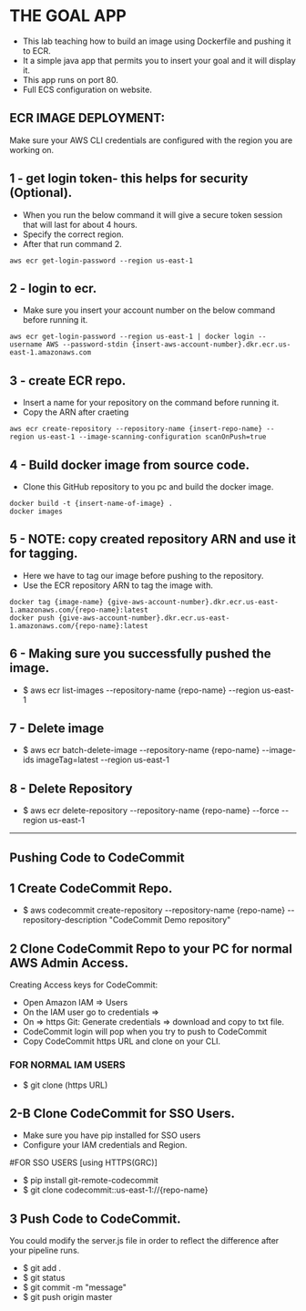 # THE GOAL APP
- This lab teaching how to build an image using Dockerfile and pushing it to ECR.
- It a simple java app that permits you to insert your goal and it will display it.
- This app runs on port 80.
- Full ECS configuration on website.

## ECR IMAGE DEPLOYMENT:
Make sure your AWS CLI credentials are configured with the region you are working on.

## 1 - get login token- this helps for security (Optional).
- When you run the below command it will give a secure token session that will last for about 4 hours.
- Specify the correct region.
- After that run command 2.
```
aws ecr get-login-password --region us-east-1
```

## 2 - login to ecr.
- Make sure you insert your account number on the below command before running it.
```
aws ecr get-login-password --region us-east-1 | docker login --username AWS --password-stdin {insert-aws-account-number}.dkr.ecr.us-east-1.amazonaws.com
```

## 3 - create ECR repo.
- Insert a name for your repository on the command before running it.
- Copy the ARN after craeting
```
aws ecr create-repository --repository-name {insert-repo-name} --region us-east-1 --image-scanning-configuration scanOnPush=true
```

## 4 - Build docker image from source code.
- Clone this GitHub repository to you pc and build the docker image.
```
docker build -t {insert-name-of-image} .
docker images
```

## 5 - NOTE: copy created repository ARN and use it for tagging.
- Here we have to tag our image before pushing to the repository.
- Use the ECR repository ARN to tag the image with.
```
docker tag {image-name} {give-aws-account-number}.dkr.ecr.us-east-1.amazonaws.com/{repo-name}:latest
docker push {give-aws-account-number}.dkr.ecr.us-east-1.amazonaws.com/{repo-name}:latest
```

## 6 - Making sure you successfully pushed the image.
- $ aws ecr list-images --repository-name {repo-name} --region us-east-1

## 7 - Delete image
- $ aws ecr batch-delete-image --repository-name {repo-name} --image-ids imageTag=latest --region us-east-1

## 8 - Delete Repository
- $ aws ecr delete-repository --repository-name {repo-name} --force --region us-east-1

*************************
## Pushing Code to CodeCommit

## 1 Create CodeCommit Repo.
- $ aws codecommit create-repository --repository-name {repo-name} --repository-description "CodeCommit Demo repository"

## 2 Clone CodeCommit Repo to your PC for normal AWS Admin Access.
Creating Access keys for CodeCommit:
- Open Amazon IAM => Users
- On the IAM user go to credentials =>
- On => https Git: Generate credentials => download and copy to txt file. 
- CodeCommit login will pop when you try to push to CodeCommit
- Copy CodeCommit https URL and clone on your CLI.

### FOR NORMAL IAM USERS 
- $ git clone (https URL)

## 2-B Clone CodeCommit for SSO Users.
- Make sure you have pip installed for SSO users 
- Configure your IAM credentials and Region.

#FOR SSO USERS [using HTTPS(GRC)] 
- $ pip install git-remote-codecommit 
- $ git clone codecommit::us-east-1://{repo-name} 

## 3 Push Code to CodeCommit.
You could modify the server.js file in order to reflect the difference after your pipeline runs.

- $ git add . 
- $ git status 
- $ git commit -m "message" 
- $ git push origin master 
